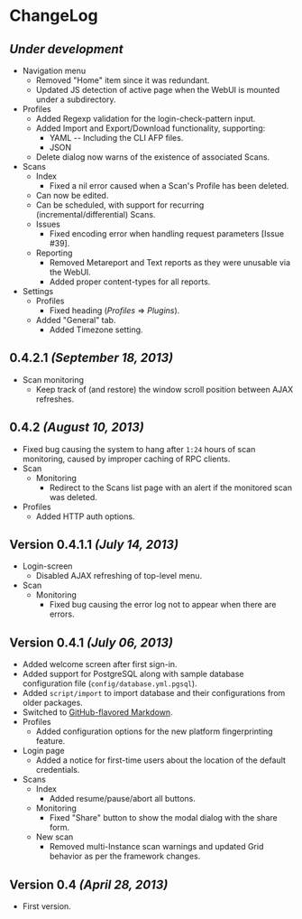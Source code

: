 # ChangeLog

## _Under development_

- Navigation menu
    - Removed "Home" item since it was redundant.
    - Updated JS detection of active page when the WebUI is mounted under a subdirectory.
- Profiles
    - Added Regexp validation for the login-check-pattern input.
    - Added Import and Export/Download functionality, supporting:
        - YAML -- Including the CLI AFP files.
        - JSON
    - Delete dialog now warns of the existence of associated Scans.
- Scans
    - Index
        - Fixed a nil error caused when a Scan's Profile has been deleted.
    - Can now be edited.
    - Can be scheduled, with support for recurring (incremental/differential) Scans.
    - Issues
        - Fixed encoding error when handling request parameters [Issue #39].
    - Reporting
        - Removed Metareport and Text reports as they were unusable via the WebUI.
        - Added proper content-types for all reports.
- Settings
    - Profiles
        - Fixed heading (_Profiles_ => _Plugins_).
    - Added "General" tab.
        - Added Timezone setting.

## 0.4.2.1 _(September 18, 2013)_

- Scan monitoring
    - Keep track of (and restore) the window scroll position between AJAX refreshes.

## 0.4.2 _(August 10, 2013)_

- Fixed bug causing the system to hang after `1:24` hours of scan monitoring,
    caused by improper caching of RPC clients.
- Scan
    - Monitoring
        - Redirect to the Scans list page with an alert if the monitored scan
            was deleted.
- Profiles
    - Added HTTP auth options.

## Version 0.4.1.1 _(July 14, 2013)_

- Login-screen
    - Disabled AJAX refreshing of top-level menu.
- Scan
    - Monitoring
        - Fixed bug causing the error log not to appear when there are errors.

## Version 0.4.1 _(July 06, 2013)_

- Added welcome screen after first sign-in.
- Added support for PostgreSQL along with sample database configuration file (`config/database.yml.pgsql`).
- Added `script/import` to import database and their configurations from older
    packages.
- Switched to <a href="http://github.github.com/github-flavored-markdown/">GitHub-flavored Markdown</a>.
- Profiles
    - Added configuration options for the new platform fingerprinting feature.
- Login page
    - Added a notice for first-time users about the location of the default credentials.
- Scans
    - Index
        - Added resume/pause/abort all buttons.
    - Monitoring
        - Fixed "Share" button to show the modal dialog with the share form.
    - New scan
        - Removed multi-Instance scan warnings and updated Grid behavior as per
            the framework changes.

## Version 0.4 _(April 28, 2013)_

- First version.
